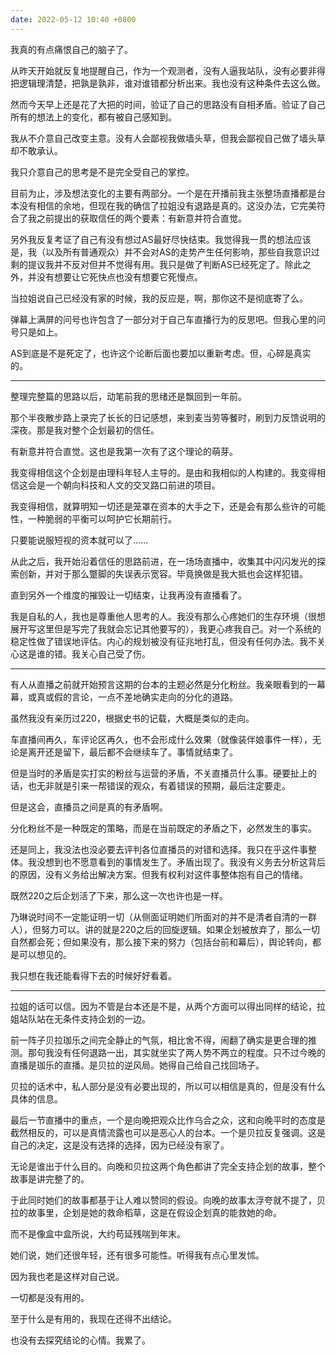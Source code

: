 ```yaml
---
date: 2022-05-12 10:40 +0800
---
```

<!-- more -->
我真的有点痛恨自己的脑子了。

从昨天开始就反复地提醒自己，作为一个观测者，没有人逼我站队，没有必要非得把逻辑理清楚，把孰是孰非，谁对谁错都分析出来。我也没有这种条件去这么做。

然而今天早上还是花了大把的时间，验证了自己的思路没有自相矛盾。验证了自己所有的想法上的变化，都有被自己感知到。

我从不介意自己改变主意。没有人会鄙视我做墙头草，但我会鄙视自己做了墙头草却不敢承认。

我只介意自己的思考是不是完全受自己的掌控。

目前为止，涉及想法变化的主要有两部分。一个是在开播前我主张整场直播都是台本没有相信的余地，但现在我的确信了拉姐没有退路是真的。这没办法，它完美符合了我之前提出的获取信任的两个要素：有新意并符合直觉。

另外我反复考证了自己有没有想过AS最好尽快结束。我觉得我一贯的想法应该是，我（以及所有普通观众）并不会对AS的走势产生任何影响，那些自我意识过剩的提议我并不反对但并不觉得有用。我只是做了判断AS已经死定了。除此之外，并没有想要让它死快点也没有想要它死慢点。

当拉姐说自己已经没有家的时候，我的反应是，啊，那你这不是彻底寄了么。

弹幕上满屏的问号也许包含了一部分对于自己车直播行为的反思吧。但我心里的问号只是如上。

AS到底是不是死定了，也许这个论断后面也要加以重新考虑。但，心碎是真实的。

----

整理完整篇的思路以后，动笔前我的思绪还是飘回到一年前。

那个半夜散步路上录完了长长的日记感想，来到麦当劳等餐时，刷到力反馈说明的深夜。那是我对整个企划最初的信任。

有新意并符合直觉。这也是我第一次有了这个理论的萌芽。

我变得相信这个企划是由理科年轻人主导的。是由和我相似的人构建的。我变得相信这会是一个朝向科技和人文的交叉路口前进的项目。

我变得相信，就算明知一切还是笼罩在资本的大手之下，还是会有那么些许的可能性，一种脆弱的平衡可以呵护它长期前行。

只要能说服短视的资本就可以了……

从此之后，我开始沿着信任的思路前进，在一场场直播中，收集其中闪闪发光的探索创新，并对于那么蹩脚的失误表示宽容。毕竟换做是我大抵也会这样犯错。

直到另外一个维度的摧毁让一切结束，让我再没有直播看了。

我是自私的人，我也是尊重他人思考的人。我没有那么心疼她们的生存环境（很想展开写这里但是写完了我就会忘记其他要写的），我更心疼我自己。对一个系统的稳定性做了错误地评估。内心的规划被没有征兆地打乱，但没有任何办法。我不关心这是谁的错。我关心自己受了伤。

----

有人从直播之前就开始预言这期的台本的主题必然是分化粉丝。我亲眼看到的一幕幕，或真或假的言论，一点不差地确实走向的分化的道路。

虽然我没有亲历过220，根据史书的记载，大概是类似的走向。

车直播间再久，车评论区再久，也不会形成什么效果（就像装伴娘事件一样），无论是离开还是留下，最后都不会继续车了。事情就结束了。

但是当时的矛盾是实打实的粉丝与运营的矛盾，不关直播员什么事。硬要扯上的话，也无非就是引来一帮错误的观众，有着错误的预期，最后注定要走。

但是这会，直播员之间是真的有矛盾啊。

分化粉丝不是一种既定的策略，而是在当前既定的矛盾之下，必然发生的事实。

还是同上，我没法也没必要去评判各位直播员的对错和选择。我只在乎这件事整体。我没想到也不愿意看到的事情发生了。矛盾出现了。我没有义务去分析这背后的原因，没有义务给出解决方案。但我有权利对这件事整体抱有自己的情绪。

既然220之后企划活了下来，那么这一次也许也是一样。

乃琳说时间不一定能证明一切（从侧面证明她们所面对的并不是清者自清的一群人），但努力可以。讲的就是220之后的回旋逻辑。如果企划被放弃了，那么一切自然都会死；但如果没有，那么接下来的努力（包括台前和幕后），舆论转向，都是可以想见的。

我只想在我还能看得下去的时候好好看着。

----

拉姐的话可以信。因为不管是台本还是不是，从两个方面可以得出同样的结论，拉姐站队站在无条件支持企划的一边。

前一阵子贝拉珈乐之间完全静止的气氛，相比舍不得，闹翻了确实是更合理的推测。那句我没有任何退路一出，其实就坐实了两人势不两立的程度。只不过今晚的直播是珈乐的直播。是贝拉的逆风局。她得自己给自己找回场子。

贝拉的话术中，私人部分是没有必要出现的，所以可以相信是真的，但是没有什么具体的信息。

最后一节直播中的重点，一个是向晚把观众比作乌合之众，这和向晚平时的态度是截然相反的，可以是真情流露也可以是恶心人的台本。一个是贝拉反复强调。这是自己的决定，这是没有选择的选择，因为已经没有家了。

无论是谁出于什么目的。向晚和贝拉这两个角色都讲了完全支持企划的故事，整个故事是讲完整了的。

于此同时她们的故事都基于让人难以赞同的假设。向晚的故事太浮夸就不提了，贝拉的故事里，企划是她的救命稻草，这是在假设企划真的能救她的命。

而不是像盒中盒所说，大约苟延残喘到年末。

她们说，她们还很年轻，还有很多可能性。听得我有点心里发怵。

因为我也老是这样对自己说。

一切都是没有用的。

至于什么是有用的，我现在还得不出结论。

也没有去探究结论的心情。我累了。